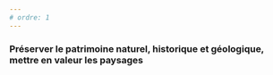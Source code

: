 ```yaml
---
# ordre: 1
---
```


### Préserver le patrimoine naturel, historique et géologique, mettre en valeur les paysages